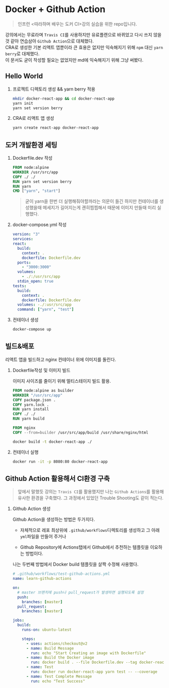 # Docker + Github Action

> 인프런 <따라하며 배우는 도커 CI>강의 실습을 위한 repo입니다.

강의에서는 무료라며 `Travis CI`를 사용하지만 유료플랜으로 바뀌었고 다시 쓰지 않을것 같아 연습삼아 `Github Action`으로 대체했다.  
CRA로 생성한 기본 리액트 앱뿐이라 큰 효용은 없지만 익숙해지기 위해 `npm` 대신 `yarn berry`로 대체했다.  
이 문서도 굳이 작성할 필요는 없었지만 md에 익숙해지기 위해 그냥 써봤다.

## Hello World

1. 프로젝트 디렉토리 생성 && yarn berry 적용

   ```zsh
   mkdir docker-react-app && cd docker-react-app
   yarn init
   yarn set version berry
   ```

2. CRA로 리액트 앱 생성

   ```zsh
   yarn create react-app docker-react-app
   ```

## 도커 개발환경 세팅

1. Dockerfile.dev 작성

   ```dockerfile
   FROM node:alpine
   WORKDIR /usr/src/app
   COPY ./ ./
   RUN yarn set version berry
   RUN yarn
   CMD ["yarn", "start"]
   ```

   > 굳이 yarn을 한번 더 실행해줘야할까라는 의문이 들긴 하지만 컨테이너를 생성했을때 메세지가 길어지는게 괜히찝찝해서 때문에 이미지 만들때 미리 실행했다.

2. docker-compose.yml 작성

   ```yml
   version: "3"
   services:
   react:
     build:
       context: .
       dockerfile: Dockerfile.dev
     ports:
       - "3000:3000"
     volumes:
       - ./:/usr/src/app
     stdin_open: true
   tests:
     build:
       context: .
       dockerfile: Dockerfile.dev
     volumes: -./:usr/src/app
     command: ["yarn", "test"]
   ```

3. 컨테이너 생성

   ```zsh
   docker-compose up
   ```

## 빌드&배포

리액트 앱을 빌드하고 nginx 컨테이너 위에 이미지를 돌린다.

1. Dockerfile작성 및 이미지 빌드

   이미지 사이즈를 줄이기 위해 멀티스테이지 빌드 활용.

   ```dockerfile
   FROM node:alpine as builder
   WORKDIR "/usr/src/app"
   COPY package.json .
   COPY yarn.lock .
   RUN yarn install
   COPY ./ ./
   RUN yarn build

   FROM nginx
   COPY --from=builder /usr/src/app/build /usr/share/nginx/html
   ```

   ```zsh
   docker build -t docker-react-app ./
   ```

2. 컨테이너 실행

   ```zsh
   docker run -it -p 8080:80 docker-react-app
   ```

## Github Action 활용해서 CI환경 구축

> 앞에서 말했듯 강의는 `Travis CI`를 활용했지만 나는 `Github Actions`를 활용해 유사한 환경을 구축했다.
> 그 과정에서 있었던 Trouble Shooting도 같이 적는다.

1. Github Action 생성

   Github Action을 생성하는 방법은 두가지다.

   - 자체적으로 레포 최상위에 `.github/workflows`디렉토리를 생성하고 그 아래 `yml`파일을 만들어 주거나

   - Github Repository에 Actions탭에서 Github에서 추천하는 템플릿을 이요하는 방법이다.

   나는 두번째 방법에서 Docker build 템플릿을 살짝 수정해 사용했다.

   ```yml
   # .github/workflows/test-github-actions.yml
   name: learn-github-actions

   on:
     # master 브랜치에 push나 pull_request가 발생하면 실행되도록 설정
     push:
       branches: [master]
     pull_request:
       branches: [master]

   jobs:
     build:
       runs-on: ubuntu-latest

       steps:
         - uses: actions/checkout@v2
         - name: Build Message
           run: echo "Start Creating an image with Dockerfile"
         - name: Build the Docker image
           run: docker build . --file Dockerfile.dev --tag docker-react-app
         - name: Test
           run: docker run docker-react-app yarn test -- --coverage
         - name: Test Complete Message
           run: echo "Test Success"
   ```

